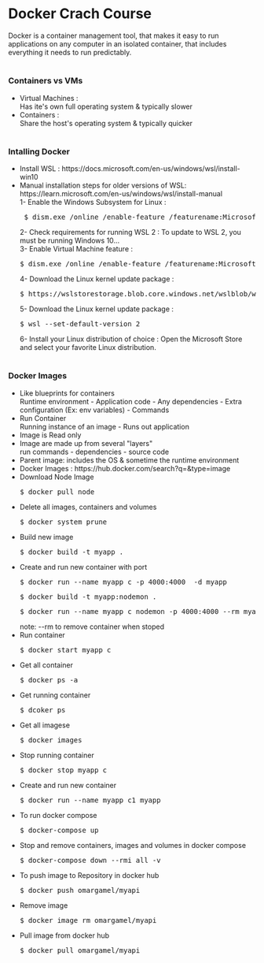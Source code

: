 # Docker Crach Course 
Docker is a container management tool, that makes it easy to run applications on any computer in an isolated container, that includes everything it needs to run predictably.
#
<h3>Containers vs VMs</h3>
<ul>
   <li>Virtual Machines :</li>
   Has ite's own full operating system & typically slower
   <li>Containers :</li>
   Share the host's operating system & typically quicker
</ul> 

#

<h3>Intalling Docker</h3>
<ul>
   <li>Install WSL : https://docs.microsoft.com/en-us/windows/wsl/install-win10</li> 
   <li>Manual installation steps for older versions of WSL: https://learn.microsoft.com/en-us/windows/wsl/install-manual</li> 
       1- Enable the Windows Subsystem for Linux :<br>
          <pre> $ dism.exe /online /enable-feature /featurename:Microsoft-Windows-Subsystem-Linux /all /norestart</pre>
       2- Check requirements for running WSL 2 : To update to WSL 2, you must be running Windows 10...<br>
       3- Enable Virtual Machine feature :
	  <pre>$ dism.exe /online /enable-feature /featurename:Microsoft-Windows-Subsystem-Linux /all /norestart</pre>
       4- Download the Linux kernel update package :
	  <pre>$ https://wslstorestorage.blob.core.windows.net/wslblob/wsl_update_x64.msi</pre> 
       5- Download the Linux kernel update package :
          <pre>$ wsl --set-default-version 2</pre>
       6- Install your Linux distribution of choice : Open the Microsoft Store and select your favorite Linux distribution.
  
</ul> 

#

<h3>Docker Images</h3>
<ul>
   <li>Like blueprints for containers</li>
       Runtime environment -  Application code -  Any dependencies - Extra configuration (Ex: env variables) - Commands
   <li>Run Container</li>
       Running instance of an image - Runs out application
	<li>Image is Read only</li>
	<li>Image are made up from several "layers"</li>
       run commands - dependencies - source code 
	<li>Parent image: includes the OS & sometime the runtime environment</li>
	<li>Docker Images : https://hub.docker.com/search?q=&type=image</li> 
	<li>Download Node Image</li> 
	   <pre>$ docker pull node</pre>
	<li>Delete all images, containers and volumes</li> 
	   <pre>$ docker system prune</pre>
	<li>Build new image</li> 
	   <pre>$ docker build -t myapp .</pre>	
	<li>Create and run new container with port</li> 
	   <pre>$ docker run --name myapp_c -p 4000:4000  -d myapp</pre>
		<pre>$ docker build -t myapp:nodemon .</pre>	
		<pre>$ docker run --name myapp_c_nodemon -p 4000:4000 --rm myapp:nodemon</pre>	
		 note: --rm to remove container when stoped 
	<li>Run container</li> 
	   <pre>$ docker start myapp_c</pre>	
	<li>Get all container</li> 
	   <pre>$ docker ps -a</pre>	
	<li>Get running container</li> 
	   <pre>$ dcoker ps</pre>	
	<li>Get all imagese</li> 
	   <pre>$ docker images</pre>		
	<li>Stop running container</li> 
	   <pre>$ docker stop myapp_c</pre>	
	<li>Create and run new container</li> 
	   <pre>$ docker run --name myapp_c1 myapp</pre>	
	<li>To run docker compose</li> 
	   <pre>$ docker-compose up</pre>	
	<li>Stop and remove containers, images and volumes in docker compose </li> 
	   <pre>$ docker-compose down --rmi all -v</pre>	
	<li>To push image to Repository in docker hub</li> 
	   <pre>$ docker push omargamel/myapi</pre>	
	<li>Remove image</li> 
	   <pre>$ docker image rm omargamel/myapi</pre>	
	<li>Pull image from docker hub</li> 
	   <pre>$ docker pull omargamel/myapi</pre>		
</ul> 

